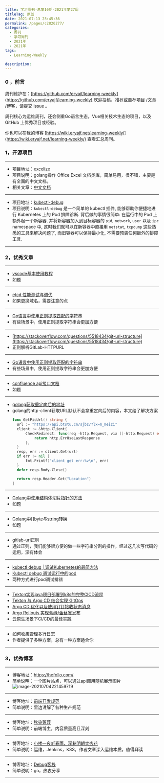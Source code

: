 ```yaml
---
title: 学习周刊-总第10期-2021年第27周
titleTag: 原创
date: 2021-07-13 23:45:36
permalink: /pages/c2820277/
categories:
  - 周刊
  - 学习周刊
  - 2021年
  - 2021年
tags:
  - Learning-Weekly

description:
---
```


### 0 ，前言

周刊维护在：[https://github.com/eryajf/learning-weekly](https://github.com/eryajf/learning-weekly)  欢迎投稿，推荐或自荐项目 /文章 /博客，请提交 issue 。

周刊核心为运维周刊，还会侧重Go语言生态，Vue相关技术生态的项目，以及 GitHub 上优秀项目或经验。

你也可以在我的博客 [https://wiki.eryajf.net/learning-weekly/](https://wiki.eryajf.net/learning-weekly/) 查看汇总周刊。

### 1，开源项目

------

- 项目地址：[excelize](https://github.com/360EntSecGroup-Skylar/excelize)
- 项目说明：golang操作 Office Excel 文档类库，简单易用，很不错，主要是有全面的中文文档。
- 相关文章：[中文文档](https://xuri.me/excelize/zh-hans/)

---

- 项目地址：[kubectl-debug](https://github.com/aylei/kubectl-debug)
- 项目说明：`kubectl-debug` 是一个简单的 kubectl 插件, 能够帮助你便捷地进行 Kubernetes 上的 Pod 排障诊断. 背后做的事情很简单: 在运行中的 Pod 上额外起一个新容器, 并将新容器加入到目标容器的 `pid`, `network`, `user` 以及 `ipc` namespace 中, 这时我们就可以在新容器中直接用 `netstat`, `tcpdump` 这些熟悉的工具来解决问题了, 而旧容器可以保持最小化, 不需要预装任何额外的排障工具.

------

### 2，优秀文章

------

- [vscode基本使用教程](https://www.xiebruce.top/1719.html)
- 如题

----

- [etcd 性能测试与调优](https://mp.weixin.qq.com/s/W7GzRMtVS6YWHP89bLUDpA)
- 如果更换域名，需要注意的点

----

- [Go语言中使用正则提取匹配的字符串](https://www.flysnow.org/2018/02/09/go-regexp-extract-text.html)
- 有些场景中，使用正则提取字符串会更加方便

----

- [https://stackoverflow.com/questions/5518434/git-url-structure](https://stackoverflow.com/questions/5518434/git-url-structure)
- 正则解析GitLab-HTTPURL

----

- [Go语言中使用正则提取匹配的字符串](https://www.flysnow.org/2018/02/09/go-regexp-extract-text.html)
- 有些场景中，使用正则提取字符串会更加方便

---

- [confluence api接口文档](https://developer.atlassian.com/cloud/confluence/rest/api-group-content---children-and-descendants/#api-api-content-pageid-move-position-targetid-put)
- 如题

---

- [golang获取重定向后的地址](https://www.cnblogs.com/xiaohunshi/p/12244962.html)
- golang的http-client获取URL默认不会拿重定向后的内容，本文给了解决方案
  ```go
  func GetPicUrl() string {
  	url := "https://api.btstu.cn/sjbz/?lx=m_meizi"
  	client := &http.Client{
  		CheckRedirect: func(req -http.Request, via []-http.Request) error {
  			return http.ErrUseLastResponse
  		},
  	}
  	resp, err := client.Get(url)
  	if err != nil {
  		fmt.Printf("client get err:%v\n", err)
  	}
  	defer resp.Body.Close()

  	return resp.Header.Get("Location")
  }
  ```

---

-  [Golang中使用结构体切片指针的方法](https://www.perfcode.com/p/golang-struct-slice-pointer.html)
-  如题

---

- [Golang中[]byte与string转换](https://segmentfault.com/a/1190000037679588)
- 如题

---

- [gitlab-url正则](https://stackoverflow.com/questions/5518434/git-url-structure)
- 通过正则，我们能够很方便的做一些字符串分割的操作，经过这几次写代码的运用，深有体会

---

- [kubectl debug | 调试Kubernetes的最简方法](https://mp.weixin.qq.com/s/8uN2MySGlgxTed5vwqfFlA)
- [Kubectl debug 调试运行中的pod](https://mp.weixin.qq.com/s/ehZKQ_WZY4_QOT6Cx5TbTA)
- 两种方式进行pod调试排错

---

- [Tekton实现java项目部署到k8s的完整CICD流程](https://cloud.tencent.com/developer/article/1815076)
- [Tekton 与 Argo CD 结合实现 GitOps](https://mp.weixin.qq.com/s/8jCdM3w3rDpAxLuDkLHn8g)
- [Argo CD 优化以及使用钉钉接收状态消息](https://mp.weixin.qq.com/s/D0tO2B-IQvzmZAL_v2p2bQ)
- [Argo Rollouts 实现蓝绿/金丝雀发布](https://mp.weixin.qq.com/s/vTzrNUrG3UvAIQUfbSruow)
- 云原生场景下CI/CD的最佳实践

---

- [如何收集管理多行日志](https://www.qikqiak.com/post/collect-multiline-logs/)
- 作者提供了多种方案，总有一种方案适合你

------

### 3，优秀博客

------

- 博客地址：https://hefollo.com/
- 简单说明：一个图片站点，可以通过api调用随机展示图片
  ![image-20210704221459719](http://t.eryajf.net/imgs/2021/09/e74b2eec5bd459dc.jpg)

----

- 博客地址：[前端开发规范](https://standard.zhangling.me/)
- 简单说明：里边讲解了各种生产规范

----

- 博客地址：[秋染蒹葭](https://zhyjor.github.io/)
- 简单说明：前端博主，内容质量高且深刻

----

- 博客地址：[小楼一夜听春雨，深巷明朝卖杏花](https://blog.csdn.net/qq_34556414)
- 简单说明：运维，Jenkins，K8S，作者文章深入运维本质，值得拜读

---

- 博客地址：[Debug客栈](https://www.debuginn.cn/)
- 简单说明：go，热衷分享

------